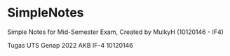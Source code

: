 # SimpleNotes
Simple Notes for Mid-Semester Exam,
Created by MulkyH (10120146 - IF4)

Tugas UTS Genap 2022 AKB IF-4 10120146
